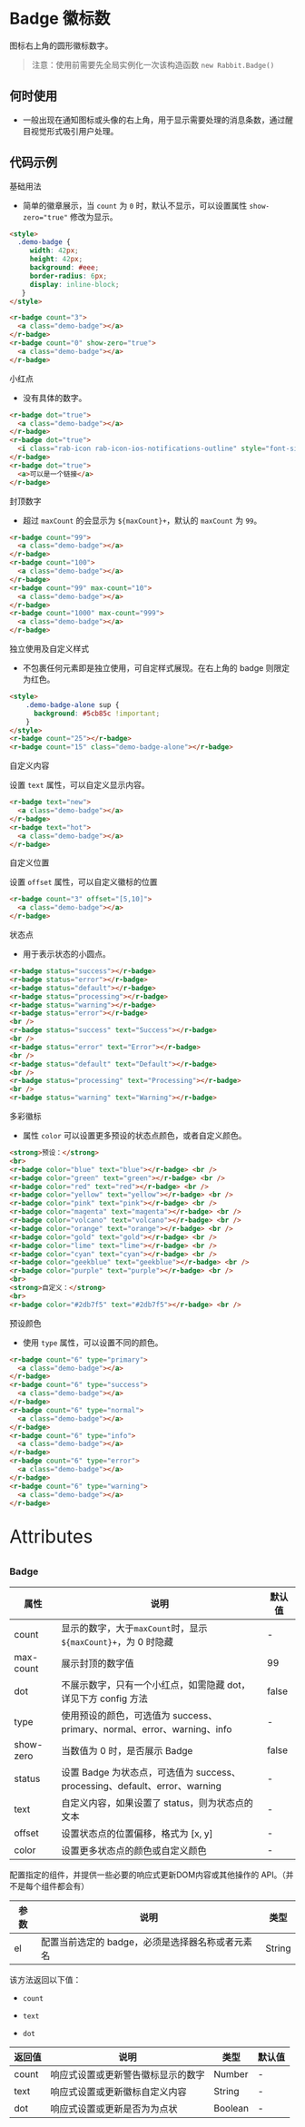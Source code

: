 # Badge 徽标数

图标右上角的圆形徽标数字。

> 注意：使用前需要先全局实例化一次该构造函数  `new Rabbit.Badge()`

## 何时使用

- 一般出现在通知图标或头像的右上角，用于显示需要处理的消息条数，通过醒目视觉形式吸引用户处理。

## 代码示例

基础用法

- 简单的徽章展示，当 `count` 为 `0` 时，默认不显示，可以设置属性 `show-zero="true"` 修改为显示。

```html
<style>
  .demo-badge {
     width: 42px;
     height: 42px;
     background: #eee;
     border-radius: 6px;
     display: inline-block;
   }
</style>

<r-badge count="3">
  <a class="demo-badge"></a>
</r-badge>
<r-badge count="0" show-zero="true">
  <a class="demo-badge"></a>
</r-badge>
```

小红点

- 没有具体的数字。

```html
<r-badge dot="true">
  <a class="demo-badge"></a>
</r-badge>
<r-badge dot="true">
  <i class="rab-icon rab-icon-ios-notifications-outline" style="font-size: 26px"></i>
</r-badge>
<r-badge dot="true">
  <a>可以是一个链接</a>
</r-badge>
```

封顶数字

- 超过 `maxCount` 的会显示为 `${maxCount}+`，默认的 `maxCount` 为 `99`。

```html
<r-badge count="99">
  <a class="demo-badge"></a>
</r-badge>
<r-badge count="100">
  <a class="demo-badge"></a>
</r-badge>
<r-badge count="99" max-count="10">
  <a class="demo-badge"></a>
</r-badge>
<r-badge count="1000" max-count="999">
  <a class="demo-badge"></a>
</r-badge>
```

独立使用及自定义样式 

- 不包裹任何元素即是独立使用，可自定样式展现。在右上角的 badge 则限定为红色。

```html
<style>
    .demo-badge-alone sup {
      background: #5cb85c !important;
    }
</style>
<r-badge count="25"></r-badge>
<r-badge count="15" class="demo-badge-alone"></r-badge>
```

自定义内容

设置 `text` 属性，可以自定义显示内容。

```html
<r-badge text="new">
  <a class="demo-badge"></a>
</r-badge>
<r-badge text="hot">
  <a class="demo-badge"></a>
</r-badge>
```

自定义位置

设置 `offset` 属性，可以自定义徽标的位置

```html
<r-badge count="3" offset="[5,10]">
  <a class="demo-badge"></a>
</r-badge>
```

状态点 

- 用于表示状态的小圆点。

```html
<r-badge status="success"></r-badge>
<r-badge status="error"></r-badge>
<r-badge status="default"></r-badge>
<r-badge status="processing"></r-badge>
<r-badge status="warning"></r-badge>
<r-badge status="error"></r-badge>
<br />
<r-badge status="success" text="Success"></r-badge>
<br />
<r-badge status="error" text="Error"></r-badge>
<br />
<r-badge status="default" text="Default"></r-badge>
<br />
<r-badge status="processing" text="Processing"></r-badge>
<br />
<r-badge status="warning" text="Warning"></r-badge>
```

多彩徽标

- 属性 `color` 可以设置更多预设的状态点颜色，或者自定义颜色。

```html
<strong>预设：</strong>
<br>
<r-badge color="blue" text="blue"></r-badge> <br />
<r-badge color="green" text="green"></r-badge> <br />
<r-badge color="red" text="red"></r-badge> <br />
<r-badge color="yellow" text="yellow"></r-badge> <br />
<r-badge color="pink" text="pink"></r-badge> <br />
<r-badge color="magenta" text="magenta"></r-badge> <br />
<r-badge color="volcano" text="volcano"></r-badge> <br />
<r-badge color="orange" text="orange"></r-badge> <br />
<r-badge color="gold" text="gold"></r-badge> <br />
<r-badge color="lime" text="lime"></r-badge> <br />
<r-badge color="cyan" text="cyan"></r-badge> <br />
<r-badge color="geekblue" text="geekblue"></r-badge> <br />
<r-badge color="purple" text="purple"></r-badge> <br />
<br>
<strong>自定义：</strong>
<br>
<r-badge color="#2db7f5" text="#2db7f5"></r-badge> <br />
```

预设颜色

- 使用 `type` 属性，可以设置不同的颜色。

```html
<r-badge count="6" type="primary">
  <a class="demo-badge"></a>
</r-badge>
<r-badge count="6" type="success">
  <a class="demo-badge"></a>
</r-badge>
<r-badge count="6" type="normal">
  <a class="demo-badge"></a>
</r-badge>
<r-badge count="6" type="info">
  <a class="demo-badge"></a>
</r-badge>
<r-badge count="6" type="error">
  <a class="demo-badge"></a>
</r-badge>
<r-badge count="6" type="warning">
  <a class="demo-badge"></a>
</r-badge>
```

<p style="font-size: 32px">Attributes</p>

### Badge

| 属性      | 说明                                                         | 默认值 |
| --------- | ------------------------------------------------------------ | ------ |
| count     | 显示的数字，大于`maxCount`时，显示`${maxCount}+`，为 0 时隐藏 | -      |
| max-count | 展示封顶的数字值                                             | 99     |
| dot       | 不展示数字，只有一个小红点，如需隐藏 dot，详见下方 config 方法 | false  |
| type      | 使用预设的颜色，可选值为 success、primary、normal、error、warning、info | -      |
| show-zero | 当数值为 0 时，是否展示 Badge                                | false  |
| status    | 设置 Badge 为状态点，可选值为 success、processing、default、error、warning | -      |
| text      | 自定义内容，如果设置了 status，则为状态点的文本              | -      |
| offset    | 设置状态点的位置偏移，格式为 [x, y]                          | -      |
| color     | 设置更多状态点的颜色或自定义颜色                             | -      |

配置指定的组件，并提供一些必要的响应式更新DOM内容或其他操作的 API。（并不是每个组件都会有）

| 参数 | 说明                                             | 类型   |
| ---- | ------------------------------------------------ | ------ |
| el   | 配置当前选定的 badge，必须是选择器名称或者元素名 | String |

该方法返回以下值：

- `count`
- `text`

- `dot`

| 返回值 | 说明                               | 类型    | 默认值 |
| ------ | ---------------------------------- | ------- | ------ |
| count  | 响应式设置或更新警告徽标显示的数字 | Number  | -      |
| text   | 响应式设置或更新徽标自定义内容     | String  | -      |
| dot    | 响应式设置或更新是否为为点状       | Boolean | -      |
